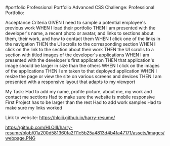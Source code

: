 #portfolio
Professional Portfolio
Advanced CSS Challenge: Professional Portfolio:

Acceptance Criteria
GIVEN I need to sample a potential employee's previous work
WHEN I load their portfolio
THEN I am presented with the developer's name, a recent photo or avatar, and links to sections about them, their work, and how to contact them
WHEN I click one of the links in the navigation
THEN the UI scrolls to the corresponding section
WHEN I click on the link to the section about their work
THEN the UI scrolls to a section with titled images of the developer's applications
WHEN I am presented with the developer's first application
THEN that application's image should be larger in size than the others
WHEN I click on the images of the applications
THEN I am taken to that deployed application
WHEN I resize the page or view the site on various screens and devices
THEN I am presented with a responsive layout that adapts to my viewport

My Task:
Had to add my name, profile picture, about me, my work and contact me sections
Had to make sure the website is mobile responsive
First Project has to be larger than the rest
Had to add work samples
Had to make sure my links worked


Link to website: https://hloiii.github.io/harry-resume/

https://github.com/HLOIII/harry-resume/blob/01a200d581360fa2f11c5b25a4813d4b4fa47171/assets/images/webpage.PNG

